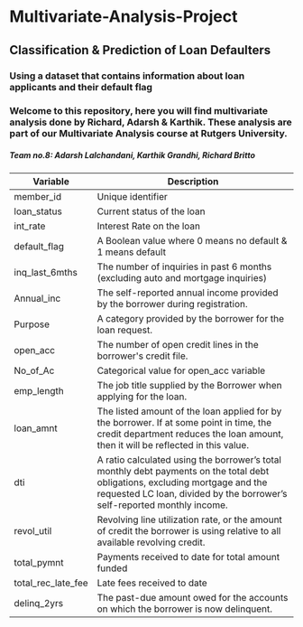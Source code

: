 # Multivariate-Analysis-Project

## Classification & Prediction of Loan Defaulters

### Using a dataset that contains information about loan applicants and their default flag 

### Welcome to this repository, here you will find multivariate analysis done by Richard, Adarsh & Karthik. These analysis are part of our Multivariate Analysis course at Rutgers University.



##### Team no.8:  Adarsh Lalchandani, Karthik Grandhi, Richard Britto 

Variable | Description
------------ | -------------
member_id | Unique identifier
loan_status | Current status of the loan
int_rate | Interest Rate on the loan
default_flag | A Boolean value where 0 means no default & 1 means default
inq_last_6mths | The number of inquiries in past 6 months (excluding auto and mortgage inquiries)
Annual_inc | The self-reported annual income provided by the borrower during registration.
Purpose | A category provided by the borrower for the loan request. 
open_acc | The number of open credit lines in the borrower's credit file.
No_of_Ac | Categorical value for open_acc variable
emp_length | The job title supplied by the Borrower when applying for the loan.
loan_amnt | The listed amount of the loan applied for by the borrower. If at some point in time, the credit department reduces the loan amount, then it will be reflected in this value.
dti | A ratio calculated using the borrower’s total monthly debt payments on the total debt obligations, excluding mortgage and the requested LC loan, divided by the borrower’s self-reported monthly income.
revol_util | Revolving line utilization rate, or the amount of credit the borrower is using relative to all available revolving credit.
total_pymnt | Payments received to date for total amount funded
total_rec_late_fee | Late fees received to date
delinq_2yrs | The past-due amount owed for the accounts on which the borrower is now delinquent.

